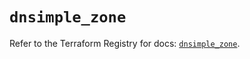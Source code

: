 # `dnsimple_zone`

Refer to the Terraform Registry for docs: [`dnsimple_zone`](https://registry.terraform.io/providers/dnsimple/dnsimple/1.7.0/docs/resources/zone).
